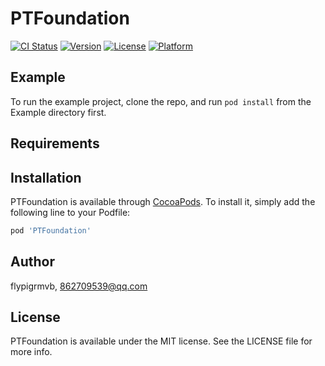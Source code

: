 # PTFoundation

[![CI Status](http://img.shields.io/travis/flypigrmvb/PTFoundation.svg?style=flat)](https://travis-ci.org/flypigrmvb/PTFoundation)
[![Version](https://img.shields.io/cocoapods/v/PTFoundation.svg?style=flat)](http://cocoapods.org/pods/PTFoundation)
[![License](https://img.shields.io/cocoapods/l/PTFoundation.svg?style=flat)](http://cocoapods.org/pods/PTFoundation)
[![Platform](https://img.shields.io/cocoapods/p/PTFoundation.svg?style=flat)](http://cocoapods.org/pods/PTFoundation)

## Example

To run the example project, clone the repo, and run `pod install` from the Example directory first.

## Requirements

## Installation

PTFoundation is available through [CocoaPods](http://cocoapods.org). To install
it, simply add the following line to your Podfile:

```ruby
pod 'PTFoundation'
```

## Author

flypigrmvb, 862709539@qq.com

## License

PTFoundation is available under the MIT license. See the LICENSE file for more info.
